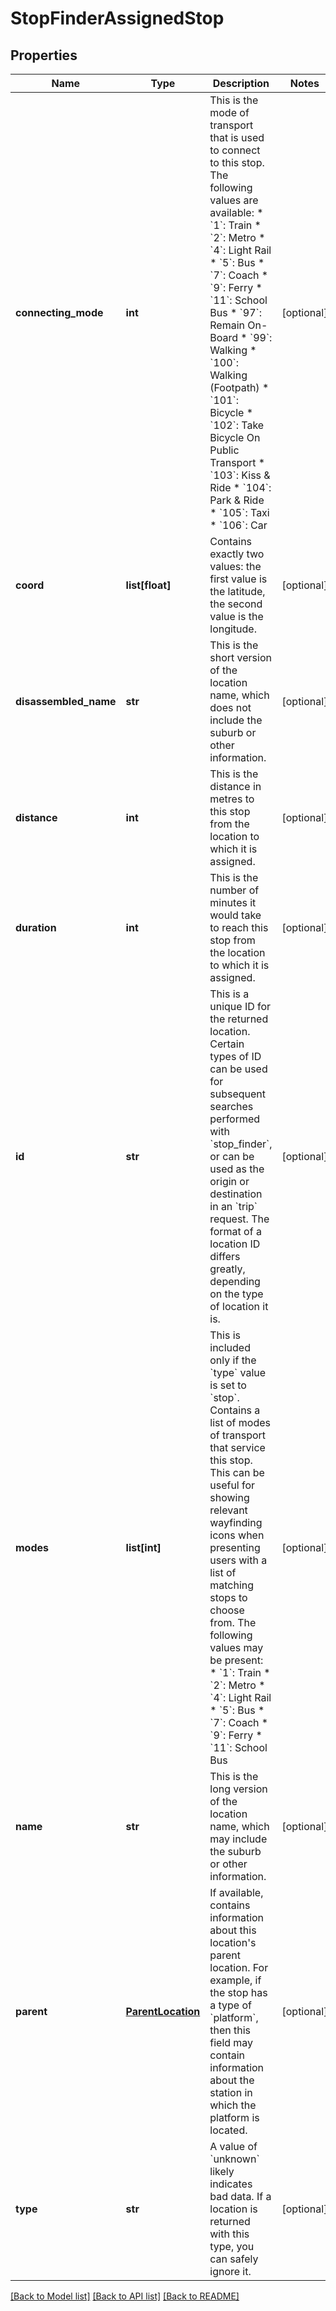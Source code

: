 # StopFinderAssignedStop

## Properties
Name | Type | Description | Notes
------------ | ------------- | ------------- | -------------
**connecting_mode** | **int** | This is the mode of transport that is used to connect to this stop. The following values are available:  * &#x60;1&#x60;: Train * &#x60;2&#x60;: Metro * &#x60;4&#x60;: Light Rail * &#x60;5&#x60;: Bus * &#x60;7&#x60;: Coach * &#x60;9&#x60;: Ferry * &#x60;11&#x60;: School Bus * &#x60;97&#x60;: Remain On-Board * &#x60;99&#x60;: Walking * &#x60;100&#x60;: Walking (Footpath) * &#x60;101&#x60;: Bicycle * &#x60;102&#x60;: Take Bicycle On Public Transport * &#x60;103&#x60;: Kiss &amp; Ride * &#x60;104&#x60;: Park &amp; Ride * &#x60;105&#x60;: Taxi * &#x60;106&#x60;: Car  | [optional] 
**coord** | **list[float]** | Contains exactly two values: the first value is the latitude, the second value is the longitude.  | [optional] 
**disassembled_name** | **str** | This is the short version of the location name, which does not include the suburb or other information.  | [optional] 
**distance** | **int** | This is the distance in metres to this stop from the location to which it is assigned. | [optional] 
**duration** | **int** | This is the number of minutes it would take to reach this stop from the location to which it is assigned. | [optional] 
**id** | **str** | This is a unique ID for the returned location. Certain types of ID can be used for subsequent searches performed with &#x60;stop_finder&#x60;, or can be used as the origin or destination in an &#x60;trip&#x60; request. The format of a location ID differs greatly, depending on the type of location it is.  | [optional] 
**modes** | **list[int]** | This is included only if the &#x60;type&#x60; value is set to &#x60;stop&#x60;. Contains a list of modes of transport that service this stop. This can be useful for showing relevant wayfinding icons when presenting users with a list of matching stops to choose from.  The following values may be present:  * &#x60;1&#x60;: Train * &#x60;2&#x60;: Metro * &#x60;4&#x60;: Light Rail * &#x60;5&#x60;: Bus * &#x60;7&#x60;: Coach * &#x60;9&#x60;: Ferry * &#x60;11&#x60;: School Bus  | [optional] 
**name** | **str** | This is the long version of the location name, which may include the suburb or other information.  | [optional] 
**parent** | [**ParentLocation**](ParentLocation.md) | If available, contains information about this location&#39;s parent location. For example, if the stop has a type of &#x60;platform&#x60;, then this field may contain information about the station in which the platform is located.  | [optional] 
**type** | **str** | A value of &#x60;unknown&#x60; likely indicates bad data. If a location is returned with this type, you can safely ignore it.  | [optional] 

[[Back to Model list]](../README.md#documentation-for-models) [[Back to API list]](../README.md#documentation-for-api-endpoints) [[Back to README]](../README.md)


